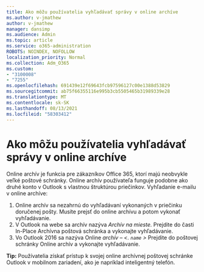 ```yaml
---
title: Ako môžu používatelia vyhľadávať správy v online archíve
ms.author: v-jmathew
author: v-jmathew
manager: dansimp
ms.audience: Admin
ms.topic: article
ms.service: o365-administration
ROBOTS: NOINDEX, NOFOLLOW
localization_priority: Normal
ms.collection: Adm_O365
ms.custom:
- "3100008"
- "7255"
ms.openlocfilehash: 691439e12f69643fcb97596127c00e1388d53829
ms.sourcegitcommit: ab75f66355116e995b3cb5505465b31989339e28
ms.translationtype: MT
ms.contentlocale: sk-SK
ms.lasthandoff: 08/13/2021
ms.locfileid: "58303412"
---
```

# <a name="how-users-can-search-their-online-archive-for-messages"></a>Ako môžu používatelia vyhľadávať správy v online archíve

Online archív je funkcia pre zákazníkov Office 365, ktorí majú neobvykle veľké poštové schránky. Online archív používateľa funguje podobne ako druhé konto v Outlook s vlastnou štruktúrou priečinkov. Vyhľadanie e-mailu v online archíve:

1. Online archív sa nezahrnú do vyhľadávaní vykonaných v priečinku doručenej pošty. Musíte prejsť do online archívu a potom vykonať vyhľadávanie.
2. V Outlook na webe sa archív nazýva *Archív na mieste.* Prejdite do časti In-Place Archívna poštová schránka a vykonajte vyhľadávanie.
3. Vo Outlook 2016 sa nazýva Online *archív – <. `name` >* Prejdite do poštovej schránky Online archív a vykonajte vyhľadávanie.

**Tip:** Používatelia získať prístup k svojej online archívnej poštovej schránke Outlook v mobilnom zariadení, ako je napríklad inteligentný telefón.
